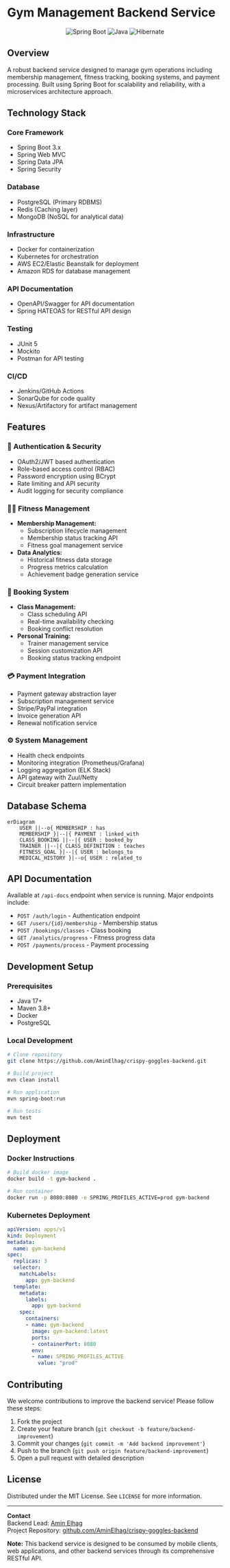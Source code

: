 # Gym Management Backend Service

<div align="center">

![Spring Boot](https://img.shields.io/badge/Spring%20Boot-%2320232a.svg?style=for-the-badge&logo=springboot)
![Java](https://img.shields.io/badge/Java-%2320232a.svg?style=for-the-badge&logo=kotlin)
![Hibernate](https://img.shields.io/badge/Hibernate-%2320232a.svg?style=for-the-badge&logo=hibernate)

</div>

## Overview
A robust backend service designed to manage gym operations including membership management, fitness tracking, booking systems, and payment processing. Built using Spring Boot for scalability and reliability, with a microservices architecture approach.

## Technology Stack

### Core Framework
- Spring Boot 3.x
- Spring Web MVC
- Spring Data JPA
- Spring Security

### Database
- PostgreSQL (Primary RDBMS)
- Redis (Caching layer)
- MongoDB (NoSQL for analytical data)

### Infrastructure
- Docker for containerization
- Kubernetes for orchestration
- AWS EC2/Elastic Beanstalk for deployment
- Amazon RDS for database management

### API Documentation
- OpenAPI/Swagger for API documentation
- Spring HATEOAS for RESTful API design

### Testing
- JUnit 5
- Mockito
- Postman for API testing

### CI/CD
- Jenkins/GitHub Actions
- SonarQube for code quality
- Nexus/Artifactory for artifact management

## Features

### 🔐 Authentication & Security
- OAuth2/JWT based authentication
- Role-based access control (RBAC)
- Password encryption using BCrypt
- Rate limiting and API security
- Audit logging for security compliance

### 🏋️‍♂️ Fitness Management
- **Membership Management:**
    - Subscription lifecycle management
    - Membership status tracking API
    - Fitness goal management service
- **Data Analytics:**
    - Historical fitness data storage
    - Progress metrics calculation
    - Achievement badge generation service

### 📅 Booking System
- **Class Management:**
    - Class scheduling API
    - Real-time availability checking
    - Booking conflict resolution
- **Personal Training:**
    - Trainer management service
    - Session customization API
    - Booking status tracking endpoint

### 💳 Payment Integration
- Payment gateway abstraction layer
- Subscription management service
- Stripe/PayPal integration
- Invoice generation API
- Renewal notification service

### ⚙️ System Management
- Health check endpoints
- Monitoring integration (Prometheus/Grafana)
- Logging aggregation (ELK Stack)
- API gateway with Zuul/Netty
- Circuit breaker pattern implementation

## Database Schema

```mermaid
erDiagram
    USER ||--o{ MEMBERSHIP : has
    MEMBERSHIP }|--|{ PAYMENT : linked_with
    CLASS_BOOKING ||--|{ USER : booked_by
    TRAINER ||--|{ CLASS_DEFINITION : teaches
    FITNESS_GOAL }|--|{ USER : belongs_to
    MEDICAL_HISTORY }|--o{ USER : related_to
```

## API Documentation

Available at `/api-docs` endpoint when service is running. Major endpoints include:

- `POST /auth/login` - Authentication endpoint
- `GET /users/{id}/membership` - Membership status
- `POST /bookings/classes` - Class booking
- `GET /analytics/progress` - Fitness progress data
- `POST /payments/process` - Payment processing

## Development Setup

### Prerequisites
- Java 17+
- Maven 3.8+
- Docker
- PostgreSQL

### Local Development
```bash
# Clone repository
git clone https://github.com/AminElhag/crispy-goggles-backend.git

# Build project
mvn clean install

# Run application
mvn spring-boot:run

# Run tests
mvn test
```

## Deployment

### Docker Instructions
```bash
# Build docker image
docker build -t gym-backend .

# Run container
docker run -p 8080:8080 -e SPRING_PROFILES_ACTIVE=prod gym-backend
```

### Kubernetes Deployment
```yaml
apiVersion: apps/v1
kind: Deployment
metadata:
  name: gym-backend
spec:
  replicas: 3
  selector:
    matchLabels:
      app: gym-backend
  template:
    metadata:
      labels:
        app: gym-backend
    spec:
      containers:
      - name: gym-backend
        image: gym-backend:latest
        ports:
        - containerPort: 8080
        env:
        - name: SPRING_PROFILES_ACTIVE
          value: "prod"
```

## Contributing

We welcome contributions to improve the backend service! Please follow these steps:

1. Fork the project
2. Create your feature branch (`git checkout -b feature/backend-improvement`)
3. Commit your changes (`git commit -m 'Add backend improvement'`)
4. Push to the branch (`git push origin feature/backend-improvement`)
5. Open a pull request with detailed description

## License

Distributed under the MIT License. See `LICENSE` for more information.

---

**Contact**  
Backend Lead: [Amin Elhag](mailto:amingalalelhag@gmail.com)  
Project Repository: [github.com/AminElhag/crispy-goggles-backend](https://github.com/AminElhag/crispy-goggles-backend)  

**Note:** This backend service is designed to be consumed by mobile clients, web applications, and other backend services through its comprehensive RESTful API.
